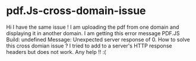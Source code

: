 pdf.Js-cross-domain-issue
=========================

Hi  I have the same issue ! I am uploading the pdf from one domain and displaying it in another domain. I am getting this error message  PDF.JS Build: undefined Message: Unexpected server response of 0.  How to solve this cross domian issue ?  I tried to add to a server's HTTP response headers but does not work. Any help !! :(